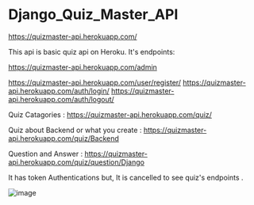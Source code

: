 # Django_Quiz_Master_API

https://quizmaster-api.herokuapp.com/

This api is basic quiz api on Heroku. It's endpoints:

https://quizmaster-api.herokuapp.com/admin

https://quizmaster-api.herokuapp.com/user/register/
https://quizmaster-api.herokuapp.com/auth/login/
https://quizmaster-api.herokuapp.com/auth/logout/

Quiz Catagories : https://quizmaster-api.herokuapp.com/quiz/

Quiz about Backend or what you create : https://quizmaster-api.herokuapp.com/quiz/Backend

Question and Answer :   https://quizmaster-api.herokuapp.com/quiz/question/Django

It has token Authentications but, It is cancelled to see quiz's endpoints . 

![image](https://user-images.githubusercontent.com/67653615/110506894-94275e80-8110-11eb-9530-1c6f7a4f686e.png)


